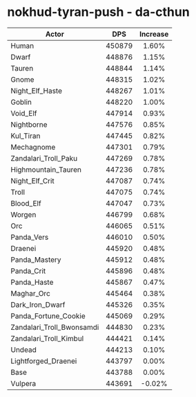 # nokhud-tyran-push - da-cthun
| Actor | DPS | Increase |
|---|:---:|:---:|
|Human|450879|1.60%|
|Dwarf|448876|1.15%|
|Tauren|448844|1.14%|
|Gnome|448315|1.02%|
|Night_Elf_Haste|448267|1.01%|
|Goblin|448220|1.00%|
|Void_Elf|447914|0.93%|
|Nightborne|447576|0.85%|
|Kul_Tiran|447445|0.82%|
|Mechagnome|447301|0.79%|
|Zandalari_Troll_Paku|447269|0.78%|
|Highmountain_Tauren|447236|0.78%|
|Night_Elf_Crit|447087|0.74%|
|Troll|447075|0.74%|
|Blood_Elf|447047|0.73%|
|Worgen|446799|0.68%|
|Orc|446065|0.51%|
|Panda_Vers|446010|0.50%|
|Draenei|445920|0.48%|
|Panda_Mastery|445912|0.48%|
|Panda_Crit|445896|0.48%|
|Panda_Haste|445867|0.47%|
|Maghar_Orc|445464|0.38%|
|Dark_Iron_Dwarf|445326|0.35%|
|Panda_Fortune_Cookie|445069|0.29%|
|Zandalari_Troll_Bwonsamdi|444830|0.23%|
|Zandalari_Troll_Kimbul|444421|0.14%|
|Undead|444213|0.10%|
|Lightforged_Draenei|443797|0.00%|
|Base|443788|0.00%|
|Vulpera|443691|-0.02%|
